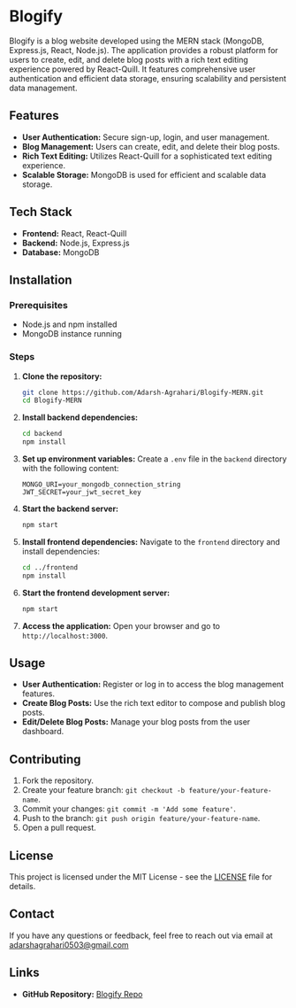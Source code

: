 # Blogify

Blogify is a blog website developed using the MERN stack (MongoDB, Express.js, React, Node.js). The application provides a robust platform for users to create, edit, and delete blog posts with a rich text editing experience powered by React-Quill. It features comprehensive user authentication and efficient data storage, ensuring scalability and persistent data management.

## Features

- **User Authentication:** Secure sign-up, login, and user management.
- **Blog Management:** Users can create, edit, and delete their blog posts.
- **Rich Text Editing:** Utilizes React-Quill for a sophisticated text editing experience.
- **Scalable Storage:** MongoDB is used for efficient and scalable data storage.

## Tech Stack

- **Frontend:** React, React-Quill
- **Backend:** Node.js, Express.js
- **Database:** MongoDB

## Installation

### Prerequisites

- Node.js and npm installed
- MongoDB instance running

### Steps

1. **Clone the repository:**
    ```bash
    git clone https://github.com/Adarsh-Agrahari/Blogify-MERN.git
    cd Blogify-MERN
    ```

2. **Install backend dependencies:**
    ```bash
    cd backend
    npm install
    ```

3. **Set up environment variables:**
    Create a `.env` file in the `backend` directory with the following content:

    ```env
    MONGO_URI=your_mongodb_connection_string
    JWT_SECRET=your_jwt_secret_key
    ```

4. **Start the backend server:**
    ```bash
    npm start
    ```

5. **Install frontend dependencies:**
    Navigate to the `frontend` directory and install dependencies:

    ```bash
    cd ../frontend
    npm install
    ```

6. **Start the frontend development server:**
    ```bash
    npm start
    ```

7. **Access the application:**
    Open your browser and go to `http://localhost:3000`.

## Usage

- **User Authentication:** Register or log in to access the blog management features.
- **Create Blog Posts:** Use the rich text editor to compose and publish blog posts.
- **Edit/Delete Blog Posts:** Manage your blog posts from the user dashboard.

## Contributing

1. Fork the repository.
2. Create your feature branch: `git checkout -b feature/your-feature-name`.
3. Commit your changes: `git commit -m 'Add some feature'`.
4. Push to the branch: `git push origin feature/your-feature-name`.
5. Open a pull request.

## License

This project is licensed under the MIT License - see the [LICENSE](LICENSE) file for details.

## Contact

If you have any questions or feedback, feel free to reach out via email at adarshagrahari0503@gmail.com

## Links

- **GitHub Repository:** [Blogify Repo](https://github.com/Adarsh-Agrahari/Blogify-MERN)

